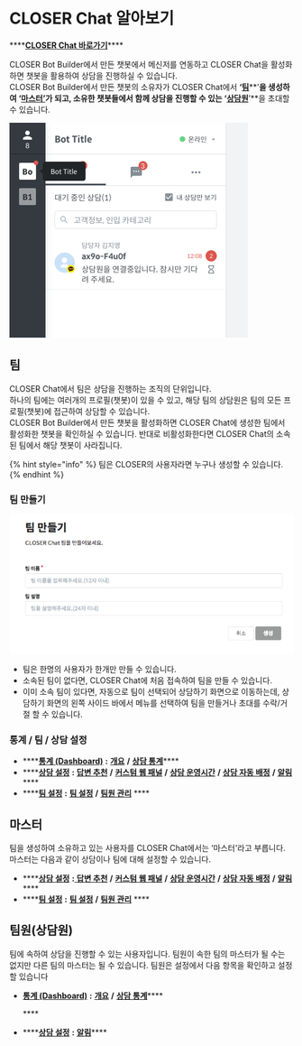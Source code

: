 # CLOSER Chat 알아보기

\*\*\*\*[**CLOSER Chat 바로가기**](https://chat.closer.ai)\*\*\*\*

CLOSER Bot Builder에서 만든 챗봇에서 메신저를 연동하고 CLOSER Chat을 활성화하면 챗봇을 활용하여 상담을 진행하실 수 있습니다.  
CLOSER Bot Builder에서 만든 챗봇의 소유자가 CLOSER Chat에서 **‘**[**팀**](./#team)**’**을 생성하여 **‘**[**마스터’**](./#master)가 되고, 소유한 챗봇들에서 함께 상담을 진행할 수 있는 **‘**[**상담원**](./#member)**’**을 초대할 수 있습니다.

![](../../.gitbook/assets/openbeta_chat_-_.png)

## 팀 <a id="team"></a>

CLOSER Chat에서 팀은 상담을 진행하는 조직의 단위입니다.  
하나의 팀에는 여러개의 프로필\(챗봇\)이 있을 수 있고, 해당 팀의 상담원은 팀의 모든 프로필\(챗봇\)에 접근하여 상담할 수 있습니다.  
CLOSER Bot Builder에서 만든 챗봇을 활성화하면 CLOSER Chat에 생성한 팀에서 활성화한 챗봇을 확인하실 수 있습니다. 반대로 비활성화한다면 CLOSER Chat의 소속된 팀에서 해당 챗봇이 사라집니다.

{% hint style="info" %}
팀은 CLOSER의 사용자라면 누구나 생성할 수 있습니다.
{% endhint %}

### 팀 만들기 <a id="new-team"></a>

![&#xD300; &#xB9CC;&#xB4E4;&#xAE30; &#xD654;&#xBA74; &#xC608;&#xC2DC;](../../.gitbook/assets/undefined%20%2819%29.png)

* 팀은 한명의 사용자가 한개만 만들 수 있습니다.
* 소속된 팀이 없다면, CLOSER Chat에 처음 접속하여 팀을 만들 수 있습니다.
* 이미 소속 팀이 있다면, 자동으로 팀이 선택되어 상담하기 화면으로  이동하는데, 상담하기 화면의 왼쪽 사이드 바에서 메뉴를 선택하여 팀을 만들거나 초대를 수락/거절 할 수 있습니다.

### 통계 / 팀 / 상담 설정 <a id="settings"></a>

* \*\*\*\*[**통계 \(Dashboard\)**](../dashboard.md) **:** [**개요**](../dashboard.md#overview) **/** [**상담 통계**](../dashboard.md#conversation-statistics)\*\*\*\*
* \*\*\*\*[**상담 설정**](../settings/conversations.md) **:** [**답변 추천**](../settings/conversations.md#recommended-answer) **/** [**커스텀 웹 패널**](../settings/conversations.md#custom-web-panel) **/** [**상담 운영시간**](../settings/conversations.md#operating-hour) **/** [**상담 자동 배정**](../settings/conversations.md#automatic-assignment) **/** [**알림**](../settings/conversations.md#notification)\*\*\*\*
* \*\*\*\*[**팀 설정**](../settings/teams.md) **:** [**팀 설정**](../settings/teams.md#team-setting) **/** [**팀원 관리**](../settings/teams.md#manage-members) ****

## 마스터 <a id="master"></a>

팀을 생성하여 소유하고 있는 사용자를 CLOSER Chat에서는 ‘마스터'라고 부릅니다.  
마스터는 다음과 같이 상담이나 팀에 대해 설정할 수 있습니다.

* \*\*\*\*[**상담 설정**](../settings/conversations.md) **:**[ ](../settings/conversations.md#recommended-answer) [**답변 추천**](../settings/conversations.md#recommended-answer) **/** [**커스텀 웹 패널**](../settings/conversations.md#custom-web-panel) **/** [**상담 운영시간**](../settings/conversations.md#operating-hour) **/** [**상담 자동 배정**](../settings/conversations.md#automatic-assignment) **/** [**알림**](../settings/conversations.md#notification)\*\*\*\*
* \*\*\*\*[**팀 설정**](../settings/teams.md) **:** [**팀 설정**](../settings/teams.md#team-setting) **/** [**팀원 관리**](../settings/teams.md#manage-members) ****

## 팀원\(상담원\) <a id="member"></a>

팀에 속하여 상담을 진행할 수 있는 사용자입니다. 팀원이 속한 팀의 마스터가 될 수는 없지만 다른 팀의 마스터는 될 수 있습니다. 팀원은 설정에서 다음 항목을 확인하고 설정할  있습니다

* [**통계 \(Dashboard\)**](../dashboard.md) **:** [**개요**](../dashboard.md#overview) **/** [**상담 통계**](../dashboard.md#conversation-statistics)\*\*\*\*

  \*\*\*\*

* \*\*\*\*[**상담 설정**](../settings/conversations.md) **:** [**알림**](../settings/conversations.md#notification)\*\*\*\*



